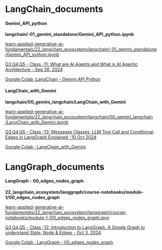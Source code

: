 # LangChain_documents

#### Gemini_API_python
**langchain/-01_gemini_standalone/Gemini_API_python.ipynb**

[learn-applied-generative-ai-fundamentals/22_langchain_ecosystem/langchain/-01_gemini_standalone
/Gemini_API_python.ipynb](https://github.com/panaversity/learn-applied-generative-ai-fundamentals/blob/main/22_langchain_ecosystem/langchain/-01_gemini_standalone/Gemini_API_python.ipynb)

[Q3,Q4,Q5 - Class -11: What are AI Agents and What is AI Agentic Architecture - Sep 26, 2024 ](https://www.youtube.com/watch?v=Sj9c5lX2Y6U)

[Google Colab :LangChain - Gemini API Python](https://colab.research.google.com/github/panaversity/learn-applied-generative-ai-fundamentals/blob/main/22_langchain_ecosystem/langchain/-01_gemini_standalone/Gemini_API_python.ipynb#scrollTo=e_S2uOS6q86L)

#### LangChain_with_Gemini
**langchain/00_gemini_langchain/LangChain_with_Gemini**

[learn-applied-generative-ai-fundamentals/22_langchain_ecosystem/langchain/00_gemini_langchain
/LangChain_with_Gemini.ipynb](https://github.com/panaversity/learn-applied-generative-ai-fundamentals/blob/main/22_langchain_ecosystem/langchain/00_gemini_langchain/LangChain_with_Gemini.ipynb)

[Q3,Q4,Q5 - Class -13: Messages Classes, LLM Tool Call and Conditional Edges in LangGraph Explained -10 Oct 2024](https://www.youtube.com/watch?v=Rz4mD3KMBe8&t=4016s)

[Google Colab : LangChain_with_Gemini](https://colab.research.google.com/github/panaversity/learn-applied-generative-ai-fundamentals/blob/main/22_langchain_ecosystem/langchain/00_gemini_langchain/LangChain_with_Gemini.ipynb#scrollTo=ts9Ro5dgQevN)



# LangGraph_documents


#### LangGraph - 00_edges_nodes_graph

**22_langchain_ecosystem/langgraph/course-notebooks/module-1/00_edges_nodes_graph**

[learn-applied-generative-ai-fundamentals/22_langchain_ecosystem/langgraph/course-notebooks/module-1
/00_edges_nodes_graph.ipyn](https://github.com/panaversity/learn-applied-generative-ai-fundamentals/blob/main/22_langchain_ecosystem/langgraph/course-notebooks/module-1/00_edges_nodes_graph.ipynb)

[Q3,Q4,Q5 - Class -12: Introduction to LangGraph. A Simple Graph to understand State, Node & Edges - Oct 3, 2024](https://www.youtube.com/watch?v=9eBqA9cQAAc&t=6013s)

[Google Colab : LangGraph - 00_edges_nodes_graph](https://colab.research.google.com/github/raheelam98/LangGraph_Fundamentals/blob/main/22_langchain_ecosystem/langgraph/course-notebooks/module-1/00_edges_nodes_graph.ipynb)




